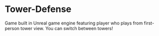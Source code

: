 # Tower-Defense
Game built in Unreal game engine featuring player who plays from first-person tower view. You can switch between towers!
